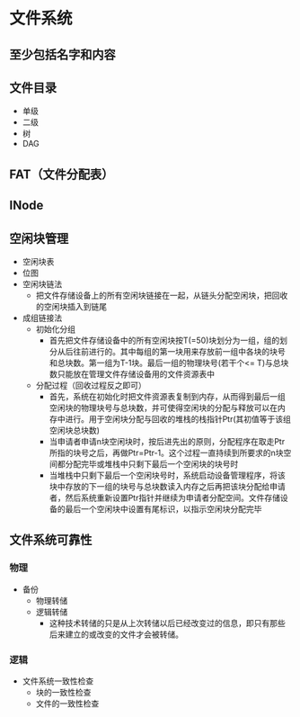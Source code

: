 # 文件系统
## 至少包括名字和内容
## 文件目录
- 单级
- 二级
- 树
- DAG

## FAT（文件分配表）
## INode

## 空闲块管理
- 空闲块表
- 位图
- 空闲块链法
    - 把文件存储设备上的所有空闲块链接在一起，从链头分配空闲块，把回收的空闲块插入到链尾
- 成组链接法
    - 初始化分组
        - 首先把文件存储设备中的所有空闲块按T(=50)块划分为一组，组的划分从后往前进行的。其中每组的第一块用来存放前一组中各块的块号和总块数。第一组为T-1块。最后一组的物理块号(若干个<= T)与总块数只能放在管理文件存储设备用的文件资源表中
    - 分配过程（回收过程反之即可）
        - 首先，系统在初始化时把文件资源表复制到内存，从而得到最后一组空闲块的物理块号与总块数，并可使得空闲块的分配与释放可以在内存中进行。用于空闲块分配与回收的堆栈的栈指针Ptr(其初值等于该组空闲块总块数)
        - 当申请者申请n块空闲块时，按后进先出的原则，分配程序在取走Ptr所指的块号之后，再做Ptr=Ptr-1。这个过程一直持续到所要求的n块空间都分配完毕或堆栈中只剩下最后一个空闲块的块号时
        - 当堆栈中只剩下最后一个空闲块号时，系统启动设备管理程序，将该块中存放的下一组的块号与总块数读入内存之后再把该块分配给申请者，然后系统重新设置Ptr指针并继续为申请者分配空间。文件存储设备的最后一个空闲块中设置有尾标识，以指示空闲块分配完毕

## 文件系统可靠性

### 物理
- 备份
    - 物理转储
    - 逻辑转储
        - 这种技术转储的只是从上次转储以后已经改变过的信息，即只有那些后来建立的或改变的文件才会被转储。
### 逻辑
- 文件系统一致性检查
    - 块的一致性检查
    - 文件的一致性检查


